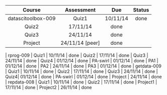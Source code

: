 Course | Assessment |  Due | Status
:-: | :-:|:-:|:-:
datascitoolbox-009 | Quiz1 | 10/11/14 | done
 | Quiz2 | 17/11/14 | done
 | Quiz3 | 24/11/14 | done
 | Project | 24/11/14 [peer] | done
 |
 rprog-009 | Quiz1 | 10/11/14 | done
 | Quiz2 | 17/11/14 | done
 | Quiz3 | 24/11/14 | done
 | Quiz4 | 01/12/14 | done
 | PA-swirl | 01/12/14 | done
 | PA1 | 01/12/14 | done 
 | PA2 | 24/11/14 | done
 | PA3 | 01/12/14 | done
 |
 getdata-009 | Quiz1 | 10/11/14 | done
 | Quiz2 | 17/11/14 | done
 | Quiz3 | 24/11/14 | done
 | Quiz4| 01/12/14 | done
 | PA-swirl | 01/12/14 | done
 | Project | 24/11/14 | done
 |
 repdata-008 | Quiz1 | 10/11/14 | done
 | Quiz2 | 17/11/14 | done
 | Project1 | 17/11/14 | done
 | Project2 | 26/11/14 | done
